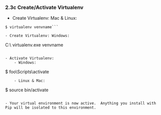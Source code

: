 ### 2.3c Create/Activate Virtualenv

- Create Virtualenv: Mac & Linux:
```
$ virtualenv venvname```

- Create Virtualenv: Windows:
```
C:\ virtualenv.exe venvname
```

- Activate Virtualenv:
    - Windows:
```
$ foo\Scripts\activate
```
    - Linux & Mac:
```
$ source bin/activate
```

- Your virtual environment is now active.  Anything you install with Pip will be isolated to this environment.

